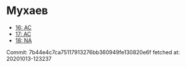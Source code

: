 # Мухаев
- [16: AC](16.md)
- [17: AC](17.md)
- [18: NA](18.md)

Commit: 7b44e4c7ca75117913276bb360949fe130820e6f
 fetched at: 20201013-123237
